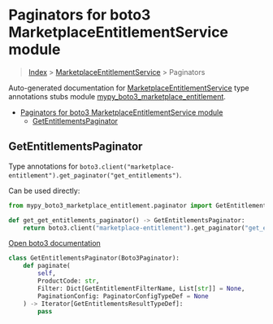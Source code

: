 # Paginators for boto3 MarketplaceEntitlementService module

> [Index](../README.md) > [MarketplaceEntitlementService](./README.md) > Paginators

Auto-generated documentation for [MarketplaceEntitlementService](https://boto3.amazonaws.com/v1/documentation/api/latest/reference/services/marketplace-entitlement.html#MarketplaceEntitlementService)
type annotations stubs module [mypy_boto3_marketplace_entitlement](https://pypi.org/project/mypy-boto3-marketplace-entitlement/).

- [Paginators for boto3 MarketplaceEntitlementService module](#paginators-for-boto3-marketplaceentitlementservice-module)
  - [GetEntitlementsPaginator](#getentitlementspaginator)

## GetEntitlementsPaginator

Type annotations for `boto3.client("marketplace-entitlement").get_paginator("get_entitlements")`.

Can be used directly:

```python
from mypy_boto3_marketplace_entitlement.paginator import GetEntitlementsPaginator

def get_get_entitlements_paginator() -> GetEntitlementsPaginator:
    return boto3.client("marketplace-entitlement").get_paginator("get_entitlements")
```

[Open boto3 documentation](https://boto3.amazonaws.com/v1/documentation/api/latest/reference/services/marketplace-entitlement.html#MarketplaceEntitlementService.Paginator.GetEntitlements)

```python
class GetEntitlementsPaginator(Boto3Paginator):
    def paginate(
        self,
        ProductCode: str,
        Filter: Dict[GetEntitlementFilterName, List[str]] = None,
        PaginationConfig: PaginatorConfigTypeDef = None
    ) -> Iterator[GetEntitlementsResultTypeDef]:
        pass
```